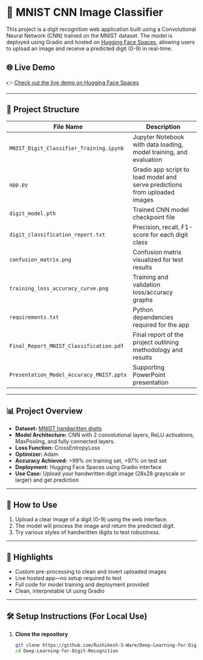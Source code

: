 # 🧠 MNIST CNN Image Classifier

This project is a digit recognition web application built using a Convolutional Neural Network (CNN) trained on the MNIST dataset. The model is deployed using Gradio and hosted on [Hugging Face Spaces](https://huggingface.co/spaces/Rushikesh-S-Ware/MNIST-CNN-Image-Classifier), allowing users to upload an image and receive a predicted digit (0-9) in real-time.

## 🌐 Live Demo

👉 [Check out the live demo on Hugging Face Spaces](https://huggingface.co/spaces/Rushikesh-S-Ware/MNIST-CNN-Image-Classifier)

---

## 📁 Project Structure

| File Name                                 | Description                                                                 |
|------------------------------------------|-----------------------------------------------------------------------------|
| `MNIST_Digit_Classifier_Training.ipynb`      | Jupyter Notebook with data loading, model training, and evaluation         |
| `app.py`                                 | Gradio app script to load model and serve predictions from uploaded images |
| `digit_model.pth`                        | Trained CNN model checkpoint file                                          |
| `digit_classification_report.txt`       | Precision, recall, F1-score for each digit class                           |
| `confusion_matrix.png`                  | Confusion matrix visualized for test results                               |
| `training_loss_accuracy_curve.png`      | Training and validation loss/accuracy graphs                               |
| `requirements.txt`                      | Python dependencies required for the app                                   |
| `Final_Report_MNIST_Classification.pdf` | Final report of the project outlining methodology and results              |
| `Presentation_Model_Accuracy_MNIST.pptx`| Supporting PowerPoint presentation                                         |

---

## 📊 Project Overview

- **Dataset:** [MNIST handwritten digits](http://yann.lecun.com/exdb/mnist/)
- **Model Architecture:** CNN with 2 convolutional layers, ReLU activations, MaxPooling, and fully connected layers.
- **Loss Function:** CrossEntropyLoss
- **Optimizer:** Adam
- **Accuracy Achieved:** >99% on training set, >97% on test set
- **Deployment:** Hugging Face Spaces using Gradio interface
- **Use Case:** Upload your handwritten digit image (28x28 grayscale or larger) and get prediction

---

## 🚀 How to Use

1. Upload a clear image of a digit (0-9) using the web interface.
2. The model will process the image and return the predicted digit.
3. Try various styles of handwritten digits to test robustness.

---

## 📌 Highlights

- Custom pre-processing to clean and invert uploaded images
- Live hosted app—no setup required to test
- Full code for model training and deployment provided
- Clean, interpretable UI using Gradio

---

## 🛠 Setup Instructions (For Local Use)

1. **Clone the repository**  
   ```bash
   git clone https://github.com/Rushikesh-S-Ware/Deep-Learning-for-Digit-Recognition.git
   cd Deep-Learning-for-Digit-Recognition
